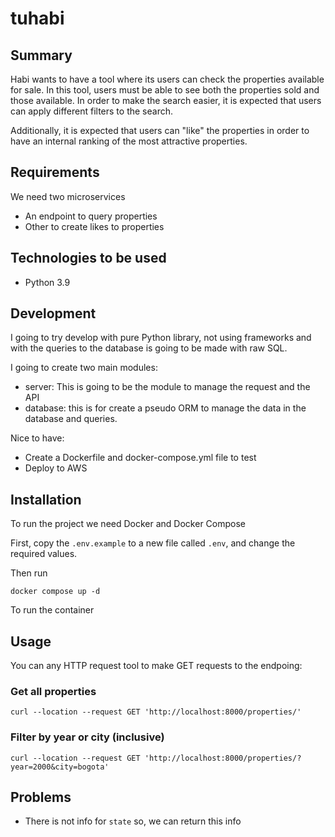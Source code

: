 # tuhabi

## Summary

Habi wants to have a tool where its users can check the properties available for sale. 
In this tool, users must be able to see both the properties sold and those available. 
In order to make the search easier, it is expected that users can apply different filters to the search.

Additionally, it is expected that users can "like" the properties in order to have an internal ranking of the most attractive properties.

## Requirements

We need two microservices

* An endpoint to query properties
* Other to create likes to properties

## Technologies to be used

* Python 3.9

## Development

I going to try develop with pure Python library, not using frameworks and with the queries to the database is going to be
made with raw SQL.

I going to create two main modules:

* server: This is going to be the module to manage the request and the API
* database: this is for create a pseudo ORM to manage the data in the database and queries.

Nice to have:

* Create a Dockerfile and docker-compose.yml file to test
* Deploy to AWS


## Installation

To run the project we need Docker and Docker Compose

First, copy the `.env.example` to a new file called `.env`, and change the required values.

Then run

```
docker compose up -d
```

To run the container

## Usage

You can any HTTP request tool to make GET requests to the endpoing:

### Get all properties

```
curl --location --request GET 'http://localhost:8000/properties/'
```

### Filter by year or city (inclusive)

```
curl --location --request GET 'http://localhost:8000/properties/?year=2000&city=bogota'
```

## Problems

* There is not info for `state` so, we can return this info